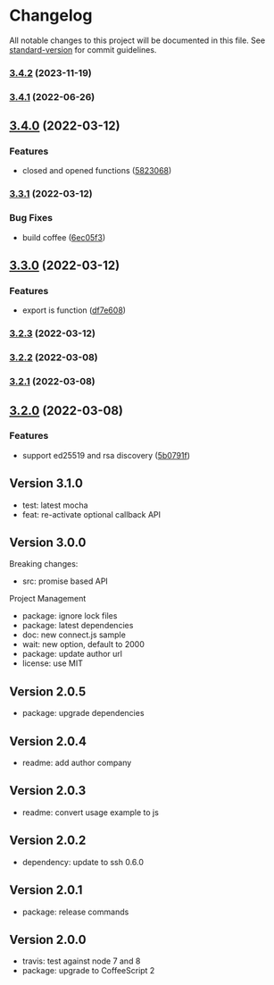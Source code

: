 # Changelog

All notable changes to this project will be documented in this file. See [standard-version](https://github.com/conventional-changelog/standard-version) for commit guidelines.

### [3.4.2](https://github.com/adaltas/node-ssh2-connect/compare/v3.4.1...v3.4.2) (2023-11-19)

### [3.4.1](https://github.com/adaltas/node-ssh2-connect/compare/v3.4.0...v3.4.1) (2022-06-26)

## [3.4.0](https://github.com/adaltas/node-ssh2-connect/compare/v3.3.1...v3.4.0) (2022-03-12)


### Features

* closed and opened functions ([5823068](https://github.com/adaltas/node-ssh2-connect/commit/5823068ed32f5710c916eb63c733e433778558be))

### [3.3.1](https://github.com/adaltas/node-ssh2-connect/compare/v3.3.0...v3.3.1) (2022-03-12)


### Bug Fixes

* build coffee ([6ec05f3](https://github.com/adaltas/node-ssh2-connect/commit/6ec05f34953f4d0c7ce4bf21b2004a9a8ee954ec))

## [3.3.0](https://github.com/adaltas/node-ssh2-connect/compare/v3.2.3...v3.3.0) (2022-03-12)


### Features

* export is function ([df7e608](https://github.com/adaltas/node-ssh2-connect/commit/df7e608882a4ab48df38ec5cc619ffd66b91a43e))

### [3.2.3](https://github.com/adaltas/node-ssh2-connect/compare/v3.2.2...v3.2.3) (2022-03-12)

### [3.2.2](https://github.com/adaltas/node-ssh2-connect/compare/v3.2.1...v3.2.2) (2022-03-08)

### [3.2.1](https://github.com/adaltas/node-ssh2-connect/compare/v3.2.0...v3.2.1) (2022-03-08)

## [3.2.0](https://github.com/adaltas/node-ssh2-connect/compare/v3.1.0...v3.2.0) (2022-03-08)


### Features

* support ed25519 and rsa discovery ([5b0791f](https://github.com/adaltas/node-ssh2-connect/commit/5b0791f1badd173344e1ad4196e0f3d58ce11f57))



## Version 3.1.0

* test: latest mocha
* feat: re-activate optional callback API

## Version 3.0.0

Breaking changes:
* src: promise based API

Project Management
* package: ignore lock files
* package: latest dependencies
* doc: new connect.js sample
* wait: new option, default to 2000
* package: update author url
* license: use MIT

## Version 2.0.5

* package: upgrade dependencies

## Version 2.0.4

* readme: add author company

## Version 2.0.3

* readme: convert usage example to js

## Version 2.0.2

* dependency: update to ssh 0.6.0

## Version 2.0.1

* package: release commands

## Version 2.0.0

* travis: test against node 7 and 8
* package: upgrade to CoffeeScript 2
